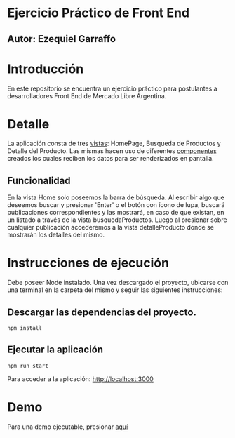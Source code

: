 # Ejercicio Práctico de Front End
## Autor: Ezequiel Garraffo

# Introducción
En este repositorio se encuentra un ejercicio práctico para postulantes a desarrolladores Front End de Mercado Libre Argentina.

# Detalle
La aplicación consta de tres [vistas](https://github.com/Garraffo/meli-front-end/tree/master/src/vistas): HomePage, Busqueda de Productos y Detalle del Producto. 
Las mismas hacen uso de diferentes [componentes](https://github.com/Garraffo/meli-front-end/tree/master/src/components) creados los cuales reciben los datos para ser renderizados en pantalla.

## Funcionalidad
En la vista Home solo poseemos la barra de búsqueda. Al escribir algo que deseemos buscar y presionar 'Enter' o el botón con ícono de lupa, buscará publicaciones correspondientes y las mostrará, en caso de que existan, en un listado a través de la vista busquedaProductos.
Luego al presionar sobre cualquier publicación accederemos a la vista detalleProducto donde se mostrarán los detalles del mismo.

# Instrucciones de ejecución
Debe poseer Node instalado. Una vez descargado el proyecto, ubicarse con una terminal en la carpeta del mismo y seguir las siguientes instrucciones:

## Descargar las dependencias del proyecto.
```
npm install
```

## Ejecutar la aplicación
```
npm run start
```

Para acceder a la aplicación: [http://localhost:3000](http://localhost:3000)

# Demo
Para una demo ejecutable, presionar [aquí](https://meli-front-end.herokuapp.com/)
